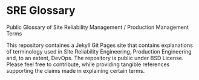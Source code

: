 # SRE Glossary
Public Glossary of Site Reliability Management / Production Management Terms


This repository containes a Jekyll Git Pages site that contains explanations of terminology used in Site Reliability Engineering, Production Engineering and, to an extent, DevOps.
The repository is public under BSD License. Please feel free to contribute, while providing tangible references supporting the claims made in explaining certain terms.
